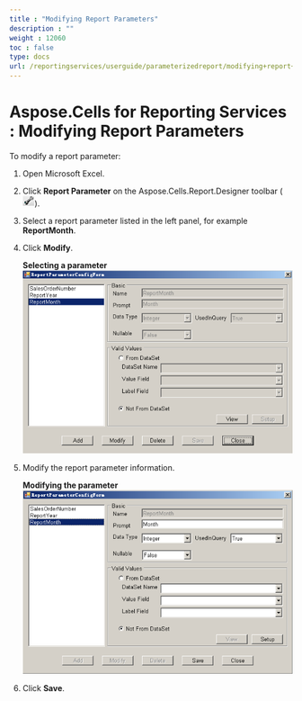 ```yaml
---
title : "Modifying Report Parameters" 
description : "" 
weight : 12060 
toc : false
type: docs
url: /reportingservices/userguide/parameterizedreport/modifying+report+parameters/
---
```


# Aspose.Cells for Reporting Services : Modifying Report Parameters


To modify a report parameter:

1.  Open Microsoft Excel.
2.  Click **Report Parameter** on the Aspose.Cells.Report.Designer toolbar (![image](6193274.png)).
3.  Select a report parameter listed in the left panel, for example **ReportMonth**.
4.  Click **Modify**.  
      
    **Selecting a parameter**  
    ![image](6193281.png)  
      
    
5.  Modify the report parameter information.  
      
    **Modifying the parameter**  
    ![image](6193280.png)
6.  Click **Save**.

